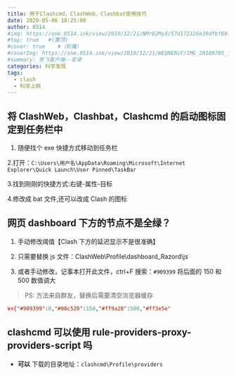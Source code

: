 ```yaml
---
title: 用于Clashcmd，ClashWeb，Clashbat使用技巧
date: 2020-05-06 18:25:00
author: 0514
#img: https://one.0514.ink/view/2019/12/21/NMr02MyX/57d172326e39dfbf60fcdb795a08e758.jpg
#top: true   #(置顶)
#cover: true    #（轮播）
#coverImg: https://one.0514.ink/view/2019/12/21/WEQNERiF/IMG_20180705_173106.jpg
#summary: 奈飞客户端--安卓
categories: 科学发现
tags:
  - clash
  - 科学上网
---
```


## 将 ClashWeb，Clashbat，Clashcmd 的启动图标固定到任务栏中

1. 随便找个 exe 快捷方式移动到任务栏

2.打开：`C:\Users\用户名\AppData\Roaming\Microsoft\Internet Explorer\Quick Launch\User Pinned\TaskBar`

3.找到刚刚的快捷方式:右键-属性-目标

4.修改成 bat 文件,还可以改成 Clash 的图标

## 网页 dashboard 下方的节点不是全绿？

1. 手动修改阈值【Clash 下方的延迟显示不是很准确】

2. 只需要替换 js 文件：ClashWeb\Profile\dashboard_Razord\js

3. 或者手动修改，记事本打开此文件，ctrl+F 搜索：`#909399` 将后面的 150 和 500 数值调大

> PS: 方法来自群友，替换后需要清空浏览器缓存

``` json
v={"#909399":0,"#00c520":150,"#ff9a28":500,"#ff3e5e"
```

## clashcmd 可以使用 rule-providers-proxy-providers-script 吗

- **可以**
  下载的目录地址：`clashcmd\Profile\providers`
